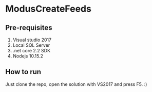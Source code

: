 # ModusCreateFeeds

## Pre-requisites

1. Visual studio 2017
2. Local SQL Server
3. .net core 2.2 SDK
4. Nodejs 10.15.2

## How to run
Just clone the repo, open the solution with VS2017 and press F5. :)
